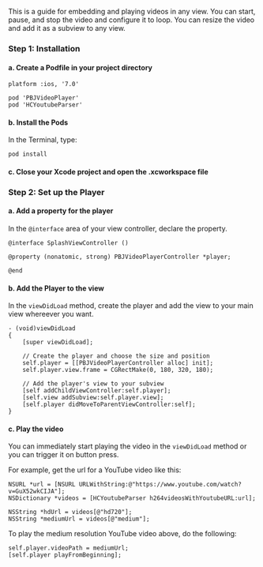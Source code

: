 This is a guide for embedding and playing videos in any view. You can start, pause, and stop the video and configure it to loop. You can resize the video and add it as a subview to any view.

### Step 1: Installation

#### a. Create a Podfile in your project directory

```
platform :ios, '7.0'

pod 'PBJVideoPlayer'
pod 'HCYoutubeParser'
```

#### b. Install the Pods

In the Terminal, type:

```
pod install
```

#### c. Close your Xcode project and open the .xcworkspace file

### Step 2: Set up the Player

#### a. Add a property for the player

In the `@interface` area of your view controller, declare the property.

```
@interface SplashViewController ()

@property (nonatomic, strong) PBJVideoPlayerController *player;

@end
```

#### b. Add the Player to the view

In the `viewDidLoad` method, create the player and add the view to your main view whereever you want.

```
- (void)viewDidLoad
{
    [super viewDidLoad];

    // Create the player and choose the size and position
    self.player = [[PBJVideoPlayerController alloc] init];
    self.player.view.frame = CGRectMake(0, 180, 320, 180);
    
    // Add the player's view to your subview
    [self addChildViewController:self.player];
    [self.view addSubview:self.player.view];
    [self.player didMoveToParentViewController:self];
}
```

#### c. Play the video

You can immediately start playing the video in the `viewDidLoad` method or you can trigger it on button press.

For example, get the url for a YouTube video like this:

```
NSURL *url = [NSURL URLWithString:@"https://www.youtube.com/watch?v=GuX52wkCIJA"];
NSDictionary *videos = [HCYoutubeParser h264videosWithYoutubeURL:url];

NSString *hdUrl = videos[@"hd720"];
NSString *mediumUrl = videos[@"medium"];
```

To play the medium resolution YouTube video above, do the following:

```
self.player.videoPath = mediumUrl;
[self.player playFromBeginning];
```
